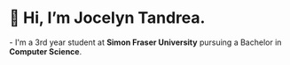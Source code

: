 <h1>👋 Hi, I’m Jocelyn Tandrea.</h1> 
- I'm a 3rd year student at <b>Simon Fraser University</b> pursuing a Bachelor in <b>Computer Science</b>.

<!---
jt1400/jt1400 is a ✨ special ✨ repository because its `README.md` (this file) appears on your GitHub profile.
You can click the Preview link to take a look at your changes.
--->
